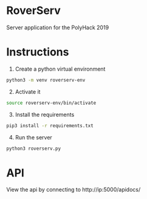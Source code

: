 # RoverServ
Server application for the PolyHack 2019

# Instructions
1. Create a python virtual environment
```bash
python3 -m venv roverserv-env
```
2. Activate it
```bash
source roverserv-env/bin/activate
```
3. Install the requirements
```bash
pip3 install -r requirements.txt
```
4. Run the server
```bash
python3 roverserv.py
```

# API
View the api by connecting to http://ip:5000/apidocs/
